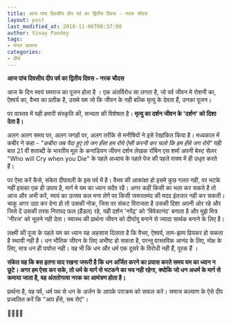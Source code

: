 ```yaml
---
title: आज पांच दिवसीय दीप पर्व का द्वितीय दिवस - नरक चौदस
layout: post
last_modified_at: 2018-11-06T08:37:00
author: Vinay Pandey
tags:
- मंगल कामना
categories:
- दीर्घ
---
```

**आज पांच दिवसीय दीप पर्व का द्वितीय दिवस - नरक चौदस**

आज के दिन स्वयं यमराज का पूजन होता है । एक अंतर्विरोध सा लगता है, जो पर्व जीवन मे रोशनी का, ऐश्वर्य का, वैभव का प्रतीक है, उसमे यम जो कि जीवन के नही बल्कि मृत्यु के देवता हैं, उनका पूजन। 

पर वास्तव में यही हमारी संस्कृति की, सभ्यता की विशेषता है। **मृत्यु का दर्शन जीवन के 'दर्शन' को दिशा देता है।**  

अलग अलग समय पर, अलग जगहों पर, अलग तरीके से मनीषियों ने इसे रेखांकित किया है। मध्यकाल में कबीर ने कहा -
*"कबीरा जब पैदा हुए*
*तो जग हँसा हम रोये*
*ऐसी करनी कर चलो*
*कि हम हँसे जग रोये"*
यही बात 21 वीं शताब्दी के भारतीय मूल के कनाडियन जीवन दर्शन लेखक रॉबिन एस शर्मा  अपनी बेस्ट सेलर "Who will Cry when you Die" के पहले अध्याय के  पहले पेज की पहले वाक्य में ही उधृत करते हैं। 

पर ऐसा करें कैसे, संकेत दीपावली के इस पर्व में है। वैभव की आकांक्षा हो इसमे कुछ गलत नही, पर भटके नहीं इसका एक ही उपाय है, मार्ग मे यम का ध्यान सदैव रहै। अगर कहीं किसी का भला कर सकते है तो आज और अभी करें, स्वयं का उत्सव कल मना लेगें पर किसी जरूरतमंद की मदद इंतजार नही कर सकती। चाकू अगर उठा कर देना हो तो उसकी नोक, जिस पर संकट विराजता है उसकी दिशा अपनी ओर रहे और जिसे दें उसकी तरफ निरापद फल (हैंडल) रहे, यही दर्शन 'नरेंद्र' को 'विवेकानंद' बनाता है और मुझे मित्र 'नीरज' को भूलने नही देता। स्वास्थ की प्रार्थना जीवन को दीर्घायु बनाने से ज्यादा सार्थक बनाने के लिए है। 

लक्ष्मी की पूजा के पहले यम का ध्यान यह अहसास दिलाता है कि वैभव, ऐश्वर्य, ताम-झाम प्रियकर हो सकता है स्थायी नही है। धन भौतिक जीवन के लिए अभीष्ट हो सकता है, परन्तु वास्तविक आनंद के लिए, मोक्ष के लिए, मात्र धन ही पर्याप्त नही। यह भी कि धन और धर्म एक दूसरे के विरोधी नही हैं, पूरक हैं । 

**संकेत यह कि बस इतना याद रखना जरूरी है कि धन अर्जित करने का प्रयास करते समय यम का ध्यान न छूटे। अगर हम ऐसा कर सके, तो धर्म के मार्ग से भटकने का भय नही रहेगा, क्योकि जो धन अधर्म के मार्ग से कमाया जाता है, वह अंततोगत्वा नरक का आमंत्रण होता है।**

प्रार्थना है, 
यह पर्व, धर्म पथ से धन के अर्जन के आपके पराक्रम को सफल करे। समाज कल्याण के ऐसे दीप प्रज्वलित करें कि "आप हँसे, सब रोएं"। 

🙏🌷🌷🙏


